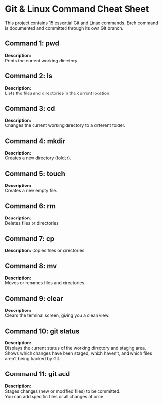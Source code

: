 # Git & Linux Command Cheat Sheet

This project contains 15 essential Git and Linux commands.
Each command is documented and committed through its own Git branch.


## Command 1: pwd

**Description:**  
Prints the current working directory.


## Command 2: ls

**Description:**  
Lists the files and directories in the current location.


## Command 3: cd

**Description:**  
Changes the current working directory to a different folder.


## Command 4: mkdir

**Description:**  
Creates a new directory (folder).


## Command 5: touch

**Description:**  
Creates a new empty file.


## Command 6: rm

**Description:**  
Deletes files or directories


## Command 7: cp

**Description:**
Copies files or directories


## Command 8: mv

**Description:**  
Moves or renames files and directories.


## Command 9: clear

**Description:**  
Clears the terminal screen, giving you a clean view.


## Command 10: git status

**Description:**  
Displays the current status of the working directory and staging area.  
Shows which changes have been staged, which haven’t, and which files aren’t being tracked by Git.


## Command 11: git add

**Description:**  
Stages changes (new or modified files) to be committed.  
You can add specific files or all changes at once.



